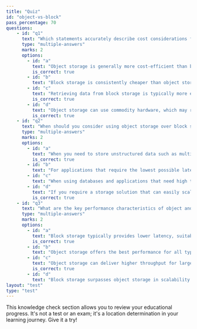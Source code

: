 ```yaml
---
title: "Quiz"
id: "object-vs-block"
pass_percentage: 70
questions:
    - id: "q1"
      text: "Which statements accurately describe cost considerations for object and block storage?"
      type: "multiple-answers"
      marks: 2
      options:
        - id: "a"
          text: "Object storage is generally more cost-efficient than block storage, especially at scale"
          is_correct: true
        - id: "b"
          text: "Block storage is consistently cheaper than object storage due to lower hardware costs"
        - id: "c"
          text: "Retrieving data from block storage is typically more expensive than from object storage"
          is_correct: true
        - id: "d"
          text: "Object storage can use commodity hardware, which may reduce hardware costs compared to block storage"
          is_correct: true
    - id: "q2"
      text: "When should you consider using object storage over block storage?"
      type: "multiple-answers"
      marks: 2
      options:
        - id: "a"
          text: "When you need to store unstructured data such as multimedia files and backups"
          is_correct: true
        - id: "b"
          text: "For applications that require the lowest possible latency in data access"
        - id: "c"
          text: "When using databases and applications that need high throughput and low latency"
        - id: "d"
          text: "If you require a storage solution that can easily scale and handle petabytes-scale data volumes"
          is_correct: true
    - id: "q3"
      text: "What are the key performance characteristics of object and block storage?"
      type: "multiple-answers"
      marks: 2
      options:
        - id: "a"
          text: "Block storage typically provides lower latency, suitable for databases and virtual machines"
          is_correct: true
        - id: "b"
          text: "Object storage offers the best performance for all types of workfloads due to its scalability"
        - id: "c"
          text: "Object storage can deliver higher throughput for large data access requests, thanks to parallel data access"
          is_correct: true
        - id: "d"
          text: "Block storage surpasses object storage in scalability and is better suited for distributed data storage"
layout: "test"
type: "test"
---
```

This knowledge check section allows you to review your educational progress. It's not a test or an exam; it's a location determination in your learning journey. Give it a try!

